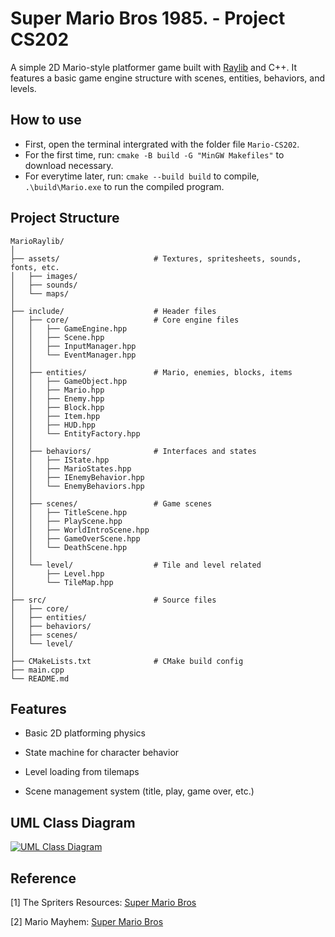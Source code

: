 # Super Mario Bros 1985. - Project CS202

A simple 2D Mario-style platformer game built with [Raylib](https://www.raylib.com/) and C++. It features a basic game engine structure with scenes, entities, behaviors, and levels.

## How to use
- First, open the terminal intergrated with the folder file `Mario-CS202`.
- For the first time, run: `cmake -B build -G "MinGW Makefiles"` to download necessary.
- For everytime later, run: `cmake --build build` to compile, `.\build\Mario.exe` to run the compiled program.

## Project Structure

```
MarioRaylib/ 
│
├── assets/                     # Textures, spritesheets, sounds, fonts, etc.
│   ├── images/
│   ├── sounds/
│   └── maps/
│
├── include/                    # Header files
│   ├── core/                   # Core engine files
│   │   ├── GameEngine.hpp
│   │   ├── Scene.hpp
│   │   ├── InputManager.hpp
│   │   └── EventManager.hpp
│   │
│   ├── entities/               # Mario, enemies, blocks, items
│   │   ├── GameObject.hpp
│   │   ├── Mario.hpp
│   │   ├── Enemy.hpp
│   │   ├── Block.hpp
│   │   ├── Item.hpp
│   │   ├── HUD.hpp
│   │   └── EntityFactory.hpp
│   │
│   ├── behaviors/              # Interfaces and states
│   │   ├── IState.hpp
│   │   ├── MarioStates.hpp
│   │   ├── IEnemyBehavior.hpp
│   │   └── EnemyBehaviors.hpp
│   │
│   ├── scenes/                 # Game scenes
│   │   ├── TitleScene.hpp
│   │   ├── PlayScene.hpp
│   │   ├── WorldIntroScene.hpp
│   │   ├── GameOverScene.hpp
│   │   └── DeathScene.hpp
│   │
│   └── level/                  # Tile and level related
│       ├── Level.hpp
│       └── TileMap.hpp
│
├── src/                        # Source files
│   ├── core/
│   ├── entities/
│   ├── behaviors/
│   ├── scenes/
│   └── level/
│
├── CMakeLists.txt              # CMake build config
├── main.cpp
└── README.md
```

## Features

- Basic 2D platforming physics

- State machine for character behavior

- Level loading from tilemaps

- Scene management system (title, play, game over, etc.)

## UML Class Diagram

[![UML Class Diagram](https://img.plantuml.biz/plantuml/png/nLTHRzis47utuF_0jxbeNGnx5BAWITEqnfebgnjqUwGbncP2aG99ENNN_VVTaPH4Cewj0GMMXoJwUCSxtdrtFBunbchRrc8wcKxC0vSDrRGcfQ36d5ch-QgrR54gkUJV6FaPfNuYlpxpWsldr33o5jK9bHLPIClq7IsPEQmudT2LiPgMrjicxsdDhbVt382_fnD2vkHhGUw4ejP_xPAlHrxPJO9i65zlR0Iz95iE9wM2j4r5BPkzACXMyIfTgpHztB-Yv5ib13TSoPbQtHUHXxtyFtWGtXsPB9OM37d_Xuqs41V15h9fxNvBX_nZkFdiMOFl9Ajtvsn3jrpft72jjcp6KA8WJl3eEVSAvpQlLuRfBUlDAVcxilnkDsDRyBOWa5Okry_7g8so_9BGgkesX32ROjW_yLOpFCqOINdKcSE4lgAQAzZ7vV8eYprvlKxWhK758f31Gzmiv9RBagy4hAoK4XuNVClW812Te5egpQBlBHEgv7RtPqBr3lqhORjXrbcScSvs4XOCtqTsbr4GqKzOE2bytzPDYkpZwDFQ6LCp8UbBFEgiKN1M7u54mD87Ta5hkcOPztsybpKLmWMzHzg6wGIvv9e5O3e9bNdo_VNhH3d1eorYFDh8vta-F-rAlO3gDiSvXGN5nvB9LLz7fbMexIAhzQxfKO5zS21GmrYLaAK2xqiB2UcbVcGoevoyLwfUqUxhDwKQ-bdZxmwwuPhA3RqH5Fteq2zKF0o72idSC25oy594XvzEV9HEli_dlUK8Iin7UEv3ra1TlbEFzaba_kqJsUkj8qugN93Mi14CEeUIVnX982VR4OYRCqZ_DcaxmDc5PVK0OR8_S7kC4QQXZn8r4SQ_2G7EDIyVdEqE-QDb1gcNWDW93JR2W4udtb-NdtYF2CusYbQUxdOuZkZro32Yw115h0LWFbPN7BK0pshi38M_28v4CQ--A8HNhTa0QUkuXrqAzSZwAhYMxBPnp4NlN0W6fG6B5GUqLpuSeuzmTmetpNtcWjMq6HSlhnO2Pa4J-ZfkS8KR8CPy5opWsZFsnDN1QUXoZjrXmMNorCSA-bW5iMqkELwSsMK-hfL5uGtUP3x-Sa6erdJtNBxMpABYcPrzTJtq5SwY_i9o7NN4JB4iuUp_TI9sIlbCnsLUfZzapDHCLl6S6Q-LWb7PDiz4r0hc7EtxkTAYWbU0LWaC7NUN0EuoWTaj0IyOjPk0J2S-08wviPq8Vc8iMeiiHcXcDbf9RVVQhcc7wpy57TzpyCFjHGwzmqdqYaeOPlHngjmk8FHEPMIR0ek4rmqKAkhau_dJcTBoElvCHz2Zq_p1-efFclYKpFnpeeABNSNtFf_-Rs-2n7LtJtSR7K_P9TIiqhknqvs5qJseTDLTQY2Vly9cTjV4hIxSQuEKwvkvb0DZANTBPqBHZNtuG5WaiEMQ0uDdIr0Mp2hvOjm1KJdeXdINhOR-Obr552IK62xeLahOFRvHeTak9BoWPEawrR1PE1nqkRLl1FZESV-ad6XbHit87ynhC9-XhctsDPejtcnsXfUcy-DOz3unGN5OCHlU7AtXw4M1rtH1IZzGc7Z9pplmrk28-wz8nOrbiE0lODToF1q6e9-Eta2ZRslnBm00)](https://img.plantuml.biz/plantuml/png/nLTHRzis47utuF_0jxbeNGnx5BAWITEqnfebgnjqUwGbncP2aG99ENNN_VVTaPH4Cewj0GMMXoJwUCSxtdrtFBunbchRrc8wcKxC0vSDrRGcfQ36d5ch-QgrR54gkUJV6FaPfNuYlpxpWsldr33o5jK9bHLPIClq7IsPEQmudT2LiPgMrjicxsdDhbVt382_fnD2vkHhGUw4ejP_xPAlHrxPJO9i65zlR0Iz95iE9wM2j4r5BPkzACXMyIfTgpHztB-Yv5ib13TSoPbQtHUHXxtyFtWGtXsPB9OM37d_Xuqs41V15h9fxNvBX_nZkFdiMOFl9Ajtvsn3jrpft72jjcp6KA8WJl3eEVSAvpQlLuRfBUlDAVcxilnkDsDRyBOWa5Okry_7g8so_9BGgkesX32ROjW_yLOpFCqOINdKcSE4lgAQAzZ7vV8eYprvlKxWhK758f31Gzmiv9RBagy4hAoK4XuNVClW812Te5egpQBlBHEgv7RtPqBr3lqhORjXrbcScSvs4XOCtqTsbr4GqKzOE2bytzPDYkpZwDFQ6LCp8UbBFEgiKN1M7u54mD87Ta5hkcOPztsybpKLmWMzHzg6wGIvv9e5O3e9bNdo_VNhH3d1eorYFDh8vta-F-rAlO3gDiSvXGN5nvB9LLz7fbMexIAhzQxfKO5zS21GmrYLaAK2xqiB2UcbVcGoevoyLwfUqUxhDwKQ-bdZxmwwuPhA3RqH5Fteq2zKF0o72idSC25oy594XvzEV9HEli_dlUK8Iin7UEv3ra1TlbEFzaba_kqJsUkj8qugN93Mi14CEeUIVnX982VR4OYRCqZ_DcaxmDc5PVK0OR8_S7kC4QQXZn8r4SQ_2G7EDIyVdEqE-QDb1gcNWDW93JR2W4udtb-NdtYF2CusYbQUxdOuZkZro32Yw115h0LWFbPN7BK0pshi38M_28v4CQ--A8HNhTa0QUkuXrqAzSZwAhYMxBPnp4NlN0W6fG6B5GUqLpuSeuzmTmetpNtcWjMq6HSlhnO2Pa4J-ZfkS8KR8CPy5opWsZFsnDN1QUXoZjrXmMNorCSA-bW5iMqkELwSsMK-hfL5uGtUP3x-Sa6erdJtNBxMpABYcPrzTJtq5SwY_i9o7NN4JB4iuUp_TI9sIlbCnsLUfZzapDHCLl6S6Q-LWb7PDiz4r0hc7EtxkTAYWbU0LWaC7NUN0EuoWTaj0IyOjPk0J2S-08wviPq8Vc8iMeiiHcXcDbf9RVVQhcc7wpy57TzpyCFjHGwzmqdqYaeOPlHngjmk8FHEPMIR0ek4rmqKAkhau_dJcTBoElvCHz2Zq_p1-efFclYKpFnpeeABNSNtFf_-Rs-2n7LtJtSR7K_P9TIiqhknqvs5qJseTDLTQY2Vly9cTjV4hIxSQuEKwvkvb0DZANTBPqBHZNtuG5WaiEMQ0uDdIr0Mp2hvOjm1KJdeXdINhOR-Obr552IK62xeLahOFRvHeTak9BoWPEawrR1PE1nqkRLl1FZESV-ad6XbHit87ynhC9-XhctsDPejtcnsXfUcy-DOz3unGN5OCHlU7AtXw4M1rtH1IZzGc7Z9pplmrk28-wz8nOrbiE0lODToF1q6e9-Eta2ZRslnBm00)

## Reference

[1] The Spriters Resources: [Super Mario Bros](https://www.spriters-resource.com/nes/supermariobros/?fbclid=IwY2xjawKw1ABleHRuA2FlbQIxMQABHmjffl3_AHI1ruxnMnNfH3v1R_NXRe9ij0y9fkRcn45ro0t7jzzqvnV5jU0G_aem_MsrA5rZbZEvkfA96d0h-Ww)

[2] Mario Mayhem: [Super Mario Bros](https://www.mariomayhem.com/downloads/sprites/super_mario_bros_sprites.php?fbclid=IwY2xjawKw2v1leHRuA2FlbQIxMQABHsk_004iqqvzIyKZMuiEVccjJ2P6MaMWv4SX6fh5ZeMsVKKxzm3rLK1nKjPo_aem_VwWVHayuh1ylnaleJHwEow)
